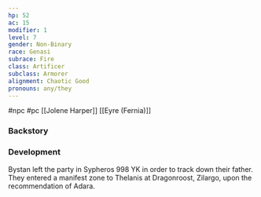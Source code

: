 ```yaml
---
hp: 52
ac: 15
modifier: 1
level: 7
gender: Non-Binary
race: Genasi
subrace: Fire
class: Artificer
subclass: Armorer
alignment: Chaotic Good
pronouns: any/they
---
```

 #npc #pc [[Jolene Harper]] [[Eyre (Fernia)]]

### Backstory


### Development

Bystan left the party in Sypheros 998 YK in order to track down their father. They entered a manifest zone to Thelanis at Dragonroost, Zilargo, upon the recommendation of Adara.
